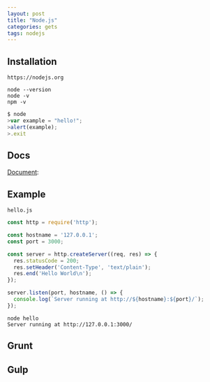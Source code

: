 ```yaml
---
layout: post
title: "Node.js"
categories: gets
tags: nodejs 
---
```


Installation
------------

`https://nodejs.org`

```
node --version
node -v
npm -v
```

```javascript
$ node
>var example = "hello!";
>alert(example);
>.exit
```

Docs 
----

[Document](https://nodejs.org/en/docs/): 

Example
-------

`hello.js`
```javascript
const http = require('http');

const hostname = '127.0.0.1';
const port = 3000;

const server = http.createServer((req, res) => {
  res.statusCode = 200;
  res.setHeader('Content-Type', 'text/plain');
  res.end('Hello World\n');
});

server.listen(port, hostname, () => {
  console.log(`Server running at http://${hostname}:${port}/`);
});
```

```
node hello
Server running at http://127.0.0.1:3000/
```

Grunt
-----

Gulp
----
  

